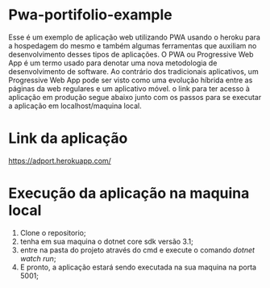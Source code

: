 # Pwa-portifolio-example
Esse é um exemplo de aplicação web utilizando PWA usando o heroku para a hospedagem do mesmo e também algumas ferramentas que auxiliam no desenvolvimento desses tipos de aplicações. O PWA ou Progressive Web App é um termo usado para denotar uma nova metodologia de desenvolvimento de software. Ao contrário dos tradicionais aplicativos, um Progressive Web App pode ser visto como uma evolução híbrida entre as páginas da web regulares e um aplicativo móvel.
o link para ter acesso à aplicação em produção segue abaixo junto com os passos para se executar a aplicação em localhost/maquina local.

# Link da aplicação
https://adport.herokuapp.com/

# Execução da aplicação na maquina local

1. Clone o repositorio;
2. tenha em sua maquina o dotnet core sdk versão 3.1;
3. entre na pasta do projeto através do cmd e execute o comando *dotnet watch run*;
4. E pronto, a aplicação estará sendo executada na sua maquina na porta 5001;
